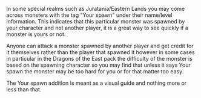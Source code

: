 ---
---
In some special realms such as Juratania/Eastern Lands you may come across monsters with the tag "Your spawn" under their name/level information. This indicates that this particular monster was spawned by your character and not another player, it is a great way to see quickly if a monster is yours or not.

Anyone can attack a monster spawned by another player and get credit for it themselves rather than the player that spawned it however in some cases in particular in the Dragons of the East pack the difficulty of the monster is based on the spawning character so you may find that unless it says Your spawn the monster may be too hard for you or for that matter too easy.

The Your spawn addition is meant as a visual guide and nothing more or less than that.
